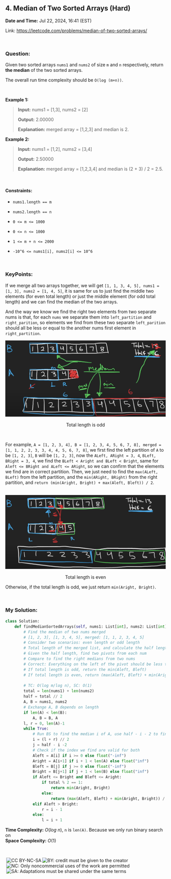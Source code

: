 ## 4. Median of Two Sorted Arrays (Hard)
**Date and Time:** Jul 22, 2024, 16:41 (EST)

Link: https://leetcode.com/problems/median-of-two-sorted-arrays/

<br>

### Question:
Given two sorted arrays `nums1` and `nums2` of size `m` and `n` respectively, return **the median** of the two sorted arrays.

The overall run time complexity should be `O(log (m+n))`.

<br>

**Example 1:**
> **Input:** nums1 = [1,3], nums2 = [2]
> 
> **Output:** 2.00000
>
> **Explanation:** merged array = [1,2,3] and median is 2.

**Example 2:**
> **Input:** nums1 = [1,2], nums2 = [3,4]
> 
> **Output:** 2.50000
>
> **Explanation:** merged array = [1,2,3,4] and median is (2 + 3) / 2 = 2.5.

<br>

#### Constraints:
* `nums1.length == m`

* `nums2.length == n`

* `0 <= m <= 1000`

* `0 <= n <= 1000`

* `1 <= m + n <= 2000`

* `-10^6 <= nums1[i], nums2[i] <= 10^6`

<br>

### KeyPoints: 
If we merge all two arrays together, we will get `[1, 1, 3, 4, 5], nums1 = [1, 3], nums2 = [1, 4, 5]`, it is same for us to just find the middle two elements (for even total length) or just the middle element (for odd total length) and we can find the median of the two arrays.

And the way we know we find the right two elements from two separate nums is that, for each `nums` we separate them into `left_partition` and `right_parition`, so elements we find from these two separate `left_parition` should all be less or equal to the another nums first element in `right_partition`.

<center>
<img src="../images/4_1.png" width=800>
<p> Total length is odd </p>
</center>

<br>

For example, `A = [1, 2, 3, 4], B = [1, 2, 3, 4, 5, 6, 7, 8], merged = [1, 1, 2, 2, 3, 3, 4, 4, 5, 6, 7, 8]`, we first find the left partition of `A` to be `[1, 2, 3]`, `B` will be `[1, 2, 3]`, now the `ALeft, ARight = 3, 4`, `BLeft, BRight = 3, 4`, we find the `BLeft < Aright and BLeft < Bright`, same for `Aleft <= BRight and ALeft <= ARight`, so we can confirm that the elements we find are in correct partition. Then, we just need to find the `max(ALeft, BLeft)` from the left partition, and the `min(ARight, BRight)` from the right partition, and `return (min(Aright, Bright) + max(Aleft, Bleft)) / 2`. 

<br>

<center>
<img src="../images/4_2.png" width=800>
<p> Total length is even </p>
</center>

Otherwise, if the total length is odd, we just return `min(Aright, Bright)`.


<br>

### My Solution:
```python
class Solution:
    def findMedianSortedArrays(self, nums1: List[int], nums2: List[int]) -> float:
        # Find the median of two nums merged 
        # [1, 2, 3], [1, 3, 4, 5], merged: [1, 1, 2, 3, 4, 5]
        # Consider two scenarios: even length or odd length
        # Total length of the merged list, and calculate the half length
        # Given the half length, find two pivots from each num
        # Compare to find the right medians from two nums
        # Correct: Everything on the left of the pivot should be less than their right parition for both nums, same as the right partition
        # If total length is odd, return the min(Aleft, Bleft)
        # If total length is even, return (max(Aleft, Bleft) + min(Aright, Bright)) / 2
        
        # TC: O(log m/log n), SC: O(1)
        total = len(nums1) + len(nums2)
        half = total // 2
        A, B = nums1, nums2
        # Exchange A, B depends on length
        if len(A) < len(B):
            A, B = B, A
        l, r = 0, len(A)-1
        while True:
            # Run BS to find the median i of A, use half - i - 2 to find median j of B
            i = (l + r) // 2
            j = half - i -2
            # Check if the index we find are valid for both
            Aleft = A[i] if i >= 0 else float("-inf")
            Aright = A[i+1] if i + 1 < len(A) else float("inf")
            Bleft = B[j] if j >= 0 else float("-inf")
            Bright = B[j+1] if j + 1 < len(B) else float("inf")
            if Aleft <= Bright and Bleft <= Aright:
                if total % 2 == 1:
                    return min(Aright, Bright)
                else:
                    return (max(Aleft, Bleft) + min(Aright, Bright)) / 2
            elif Aleft > Bright:
                r = i - 1
            else:
                l = i + 1
```
**Time Complexity:** $O(log\ n)$, `n` is `len(A)`. Because we only run binary search on  <br>
**Space Complexity:** $O(1)$

<br>

<img style="height:22px!important;margin-left:3px;vertical-align:text-bottom;" src="https://mirrors.creativecommons.org/presskit/icons/cc.svg?ref=chooser-v1" alt="CC BY-NC-SA" title="CC BY-NC-SA"><img style="height:22px!important;margin-left:3px;vertical-align:text-bottom;" src="https://mirrors.creativecommons.org/presskit/icons/by.svg?ref=chooser-v1" alt="BY: credit must be given to the creator" title="BY: credit must be given to the creator"><img style="height:22px!important;margin-left:3px;vertical-align:text-bottom;" src="https://mirrors.creativecommons.org/presskit/icons/nc.svg?ref=chooser-v1" alt="NC: Only noncommercial uses of the work are permitted" title="NC: Only noncommercial uses of the work are permitted"><img style="height:22px!important;margin-left:3px;vertical-align:text-bottom;" src="https://mirrors.creativecommons.org/presskit/icons/sa.svg?ref=chooser-v1" alt="SA: Adaptations must be shared under the same terms" title="SA: Adaptations must be shared under the same terms">